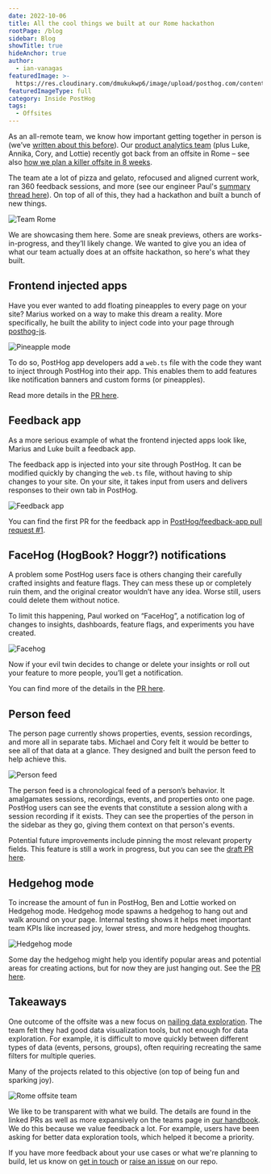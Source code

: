 ```yaml
---
date: 2022-10-06
title: All the cool things we built at our Rome hackathon
rootPage: /blog
sidebar: Blog
showTitle: true
hideAnchor: true
author:
  - ian-vanagas
featuredImage: >-
  https://res.cloudinary.com/dmukukwp6/image/upload/posthog.com/contents/images/blog/planning-a-company-offsite/planning-offsite.jpeg
featuredImageType: full
category: Inside PostHog
tags:
  - Offsites
---
```


As an all-remote team, we know how important getting together in person is (we’ve [written about this before](/blog/asynchronous-remote-companies)). Our [product analytics team](/teams/product-analytics) (plus Luke, Annika, Cory, and Lottie) recently got back from an offsite in Rome – see also [how we plan a killer offsite in 8 weeks](/blog/planning-a-company-offsite). 

The team ate a lot of pizza and gelato, refocused and aligned current work, ran 360 feedback sessions, and more (see our engineer Paul's [summary thread here](https://twitter.com/pauldambra/status/1576257069766037506)). On top of all of this, they had a hackathon and built a bunch of new things.

![Team Rome](https://res.cloudinary.com/dmukukwp6/image/upload/v1710055416/posthog.com/contents/images/blog/rome-hackathon/team-rome.jpeg)

We are showcasing them here. Some are sneak previews, others are works-in-progress, and they’ll likely change. We wanted to give you an idea of what our team actually does at an offsite hackathon, so here's what they built.

## Frontend injected apps

Have you ever wanted to add floating pineapples to every page on your site? Marius worked on a way to make this dream a reality. More specifically, he built the ability to inject code into your page through [posthog-js](/docs/integrate/client/js).

![Pineapple mode](https://res.cloudinary.com/dmukukwp6/image/upload/v1710055416/posthog.com/contents/images/blog/rome-hackathon/pineapple-mode.gif)

To do so, PostHog app developers add a `web.ts` file with the code they want to inject through PostHog into their app. This enables them to add features like notification banners and custom forms (or pineapples). 

Read more details in the [PR here](https://github.com/PostHog/posthog/pull/12003).

## Feedback app

As a more serious example of what the frontend injected apps look like, Marius and Luke built a feedback app.

The feedback app is injected into your site through PostHog. It can be modified quickly by changing the `web.ts` file, without having to ship changes to your site. On your site, it takes input from users and delivers responses to their own tab in PostHog.

![Feedback app](https://res.cloudinary.com/dmukukwp6/image/upload/v1710055416/posthog.com/contents/images/blog/rome-hackathon/feedback-app.png)

You can find the first PR for the feedback app in [PostHog/feedback-app pull request #1](https://github.com/PostHog/feedback-app/pull/1).

## FaceHog (HogBook? Hoggr?) notifications

A problem some PostHog users face is others changing their carefully crafted insights and feature flags. They can mess these up or completely ruin them, and the original creator wouldn’t have any idea. Worse still, users could delete them without notice.

To limit this happening, Paul worked on “FaceHog”, a notification log of changes to insights, dashboards, feature flags, and experiments you have created.

![Facehog](https://res.cloudinary.com/dmukukwp6/image/upload/v1710055416/posthog.com/contents/images/blog/rome-hackathon/facehog.gif)

Now if your evil twin decides to change or delete your insights or roll out your feature to more people, you’ll get a notification.

You can find more of the details in the [PR here](https://github.com/PostHog/posthog/pull/12037). 

## Person feed

The person page currently shows properties, events, session recordings, and more all in separate tabs. Michael and Cory felt it would be better to see all of that data at a glance. They designed and built the person feed to help achieve this.

![Person feed](https://res.cloudinary.com/dmukukwp6/image/upload/v1710055416/posthog.com/contents/images/blog/rome-hackathon/persons-feed.png)

The person feed is a chronological feed of a person’s behavior. It amalgamates sessions, recordings, events, and properties onto one page. PostHog users can see the events that constitute a session along with a session recording if it exists. They can see the properties of the person in the sidebar as they go, giving them context on that person's events.

Potential future improvements include pinning the most relevant property fields. This feature is still a work in progress, but you can see the [draft PR here](https://github.com/PostHog/posthog/pull/12053).

## Hedgehog mode

To increase the amount of fun in PostHog, Ben and Lottie worked on Hedgehog mode. Hedgehog mode spawns a hedgehog to hang out and walk around on your page. Internal testing shows it helps meet important team KPIs like increased joy, lower stress, and more hedgehog thoughts.

![Hedgehog mode](https://res.cloudinary.com/dmukukwp6/image/upload/v1710055416/posthog.com/contents/images/blog/rome-hackathon/hedgehog-mode.gif)

Some day the hedgehog might help you identify popular areas and potential areas for creating actions, but for now they are just hanging out. See the [PR here](https://github.com/PostHog/posthog/pull/12059). 

## Takeaways

One outcome of the offsite was a new focus on [nailing data exploration](/teams/product-analytics#objective-1-nail-data-exploration). The team felt they had good data visualization tools, but not enough for data exploration. For example, it is difficult to move quickly between different types of data (events, persons, groups), often requiring recreating the same filters for multiple queries.

Many of the projects related to this objective (on top of being fun and sparking joy).

![Rome offsite team](https://res.cloudinary.com/dmukukwp6/image/upload/v1710055416/posthog.com/contents/images/blog/rome-hackathon/rome-hackathon.jpeg)

We like to be transparent with what we build. The details are found in the linked PRs as well as more expansively on the teams page in [our handbook](/handbook/team-structure). We do this because we value feedback a lot. For example, users have been asking for better data exploration tools, which helped it become a priority. 

If you have more feedback about your use cases or what we're planning to build, let us know on [get in touch](https://app.posthog.com/home#supportModal) or [raise an issue](https://github.com/PostHog/posthog/issues) on our repo.

<NewsletterForm />
